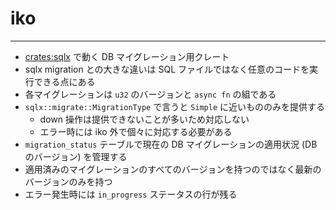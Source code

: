 # iko

---

- [crates:sqlx] で動く DB マイグレーション用クレート
- sqlx migration との大きな違いは SQL ファイルではなく任意のコードを実行できる点にある
- 各マイグレーションは `u32` のバージョンと `async fn` の組である
- `sqlx::migrate::MigrationType` で言うと `Simple` に近いもののみを提供する
  - down 操作は提供できないことが多いため対応しない
  - エラー時には iko 外で個々に対応する必要がある
- `migration_status` テーブルで現在の DB マイグレーションの適用状況 (DB のバージョン) を管理する
- 適用済みのマイグレーションのすべてのバージョンを持つのではなく最新のバージョンのみを持つ
- エラー発生時には `in_progress` ステータスの行が残る

[crates:sqlx]: https://crates.io/crates/sqlx
